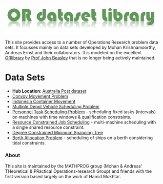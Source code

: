 ![OR Dataset Library](1.png)

This site provides access to a number of Operations Research problem data sets. It focusses mainly on data sets developed by Mohan Krishnamoorthy, Andreas Ernst and their collaborators. It is modeled on the excellent [ORlibrary](http://people.brunel.ac.uk/~mastjjb/jeb/info.html) by [Prof John Beasley](http://people.brunel.ac.uk/~mastjjb/jeb/jeb.html) that is no longer being actively maintained. 

# Data Sets

* **Hub Location**: [Australia Post dataset](readmeAP.md)
* [Convoy Movement Problem](readmeCMP.md)
* [Indonesia Container Movement](readmeICD.md)
* [Multiple Depot Vehicle Scheduling Problem](readmeMDVSP.md)
* [Personnel Task Scheduling Problem](readmePTSP.md) - scheduling fixed tasks (intervals) on machines with time windows & qualification constraints.
* [Resource Constrained Job Scheduling](readmeRCJS.md) - multi-machine scheduling with a single shared resource constraint.
* [Degree Constrained Minimum Spanning Tree](readmeDCMST.md) 
* [Berth Allocation Problem](readmeBAP.md) - scheduling of ships on a berth considering tidal constraints.


### About

This site is maintained by the MATHPROG group (Mohan & Andreas' THeoretical & PRactical Operations-research Group) and friends with the first version based largely on the work of Hamid Mokhtar.


